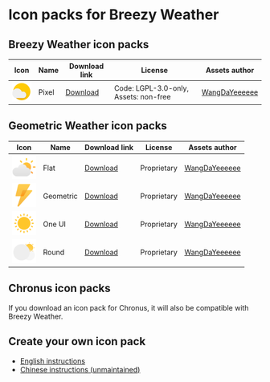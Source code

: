 # Icon packs for Breezy Weather

## Breezy Weather icon packs

| Icon                                                                             | Name  | Download link                                                              | License                               | Assets author                                     |
|----------------------------------------------------------------------------------|-------|----------------------------------------------------------------------------|---------------------------------------|---------------------------------------------------|
| <img src="pictures/iconPackFullSizePixel.png" alt="Pixel" style="width: 48px" /> | Pixel | [Download](https://github.com/breezy-weather/pixel-icon-provider/releases) | Code: LGPL-3.0-only, Assets: non-free | [WangDaYeeeeee](https://github.com/WangDaYeeeeee) |


## Geometric Weather icon packs

| Icon                                                                             | Name      | Download link                                                                                                            | License     | Assets author                                     |
|----------------------------------------------------------------------------------|-----------|--------------------------------------------------------------------------------------------------------------------------|-------------|---------------------------------------------------|
| <img src="pictures/iconPackFlat.png" alt="Flat" style="width: 48px" />           | Flat      | [Download](https://github.com/WangDaYeeeeee/IconProvider-For-GeometricWeather/blob/master/apk/FlatIconProvider.apk)      | Proprietary | [WangDaYeeeeee](https://github.com/WangDaYeeeeee) |
| <img src="pictures/iconPackGeometric.png" alt="Geometric" style="width: 48px" /> | Geometric | [Download](https://github.com/WangDaYeeeeee/IconProvider-For-GeometricWeather/blob/master/apk/GeometricIconProvider.apk) | Proprietary | [WangDaYeeeeee](https://github.com/WangDaYeeeeee) |
| <img src="pictures/iconPackOneUi.png" alt="One UI" style="width: 48px" />        | One UI    | [Download](https://github.com/WangDaYeeeeee/IconProvider-For-GeometricWeather/blob/master/apk/OneUIIconProvider.apk)     | Proprietary | [WangDaYeeeeee](https://github.com/WangDaYeeeeee) |
| <img src="pictures/iconPackRound.png" alt="Round" style="width: 48px" />         | Round     | [Download](https://github.com/WangDaYeeeeee/IconProvider-For-GeometricWeather/blob/master/apk/RoundIconProvider.apk)     | Proprietary | [WangDaYeeeeee](https://github.com/WangDaYeeeeee) |


## Chronus icon packs

If you download an icon pack for Chronus, it will also be compatible with Breezy Weather.


## Create your own icon pack

* [English instructions](INSTRUCTIONS.md)
* [Chinese instructions (unmaintained)](INSTRUCTIONS.zh.md)
